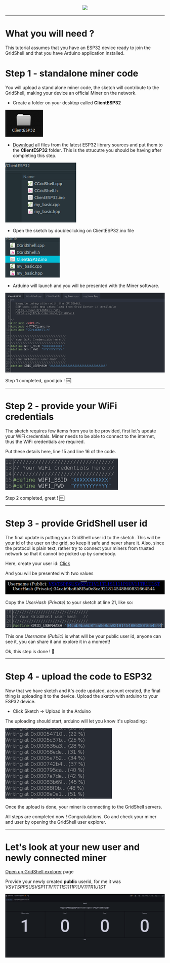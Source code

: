 <p align="center">
<img src=https://gridshl.files.wordpress.com/2022/06/img_3487.png>
</p>  

----------------

# What you will need ?
This tutorial assumes that you have an ESP32 device ready to join the GridShell and that you have Arduino application installed.

# Step 1 - standalone miner code
You will upload a stand alone miner code, the sketch will contribute to the GridShell, making your device an official Miner on the network.

- Create a folder on your desktop called **ClientESP32**

![GridShell](https://github.com/invpe/gridshell/blob/main/Resources/Tut1.png)


- [Download](https://github.com/invpe/gridshell/tree/main/Miners/ESP32) all files from the latest ESP32 library sources 
and put them to the **ClientESP32** folder. This is the strucutre you should be having after completing this step.


![GridShell](https://github.com/invpe/gridshell/blob/main/Resources/Tut2.png)


- Open the sketch by doubleclicking on ClientESP32.ino file


![GridShell](https://github.com/invpe/gridshell/blob/main/Resources/Tut3.png)


- Arduino will launch and you will be presented with the Miner software.

![GridShell](https://github.com/invpe/gridshell/blob/main/Resources/Tut4.png)

Step 1 completed, good job ! 🆒

------------------

# Step 2 - provide your WiFi credentials

The sketch requires few items from you to be provided, first let's update your WiFi credentials.
Miner needs to be able to connect to the internet, thus the WiFi credentials are required.

Put these details here, line 15 and line 16 of the code.


![GridShell](https://github.com/invpe/gridshell/blob/main/Resources/Tut5.png)

Step 2 completed, great ! 🆒


--------------------------

# Step 3 - provide GridShell user id

The final update is putting your GridShell user id to the sketch.
This will be your id of the user on the grid, so keep it safe and never share it.
Also, since the protocol is plain text, rather try to connect your miners from trusted network
so that it cannot be picked up by somebody.

Here, create your user id: [Click](https://explorer.gridshell.net/api/getuser/)

And you will be presented with two values

![GridShell](https://github.com/invpe/gridshell/blob/main/Resources/Tut6.png)

Copy the _UserHash (Private)_ to your sketch at line 21, like so:

![GridShell](https://github.com/invpe/gridshell/blob/main/Resources/Tut7.png)

This one _Username (Public)_ is what will be your public user id, anyone can see it, you can share it and explore it in a moment!

Ok, this step is done ! 🍪

---------------------------------

# Step 4 - upload the code to ESP32

Now that we have sketch and it's code updated, account created, the final thing is uploading it to the device.
Upload the sketch with arduino to your ESP32 device. 

* Click Sketch -> Upload in the Arduino

The uploading should start, arduino will let you know it's uploading :

![GridShell](https://github.com/invpe/gridshell/blob/main/Resources/Tut8.png)

Once the upload is done, your miner is connecting to the GridShell servers.

All steps are completed now ! Congratulations.
Go and check your miner and user by opening the GridShell user explorer.

-------------------------------------

# Let's look at your new user and newly connected miner

[Open up GridShell explorer](https://explorer.gridshell.net:3000/d/MAgVXZj7k/user-explorer) page 

Provide your newly created **public** userid, for me it was _VSVTSPPSUSVSP1T1V11T11S1111P1UV11TR1U1ST_ 

![GridShell](https://github.com/invpe/gridshell/blob/main/Resources/Tut9.png)



